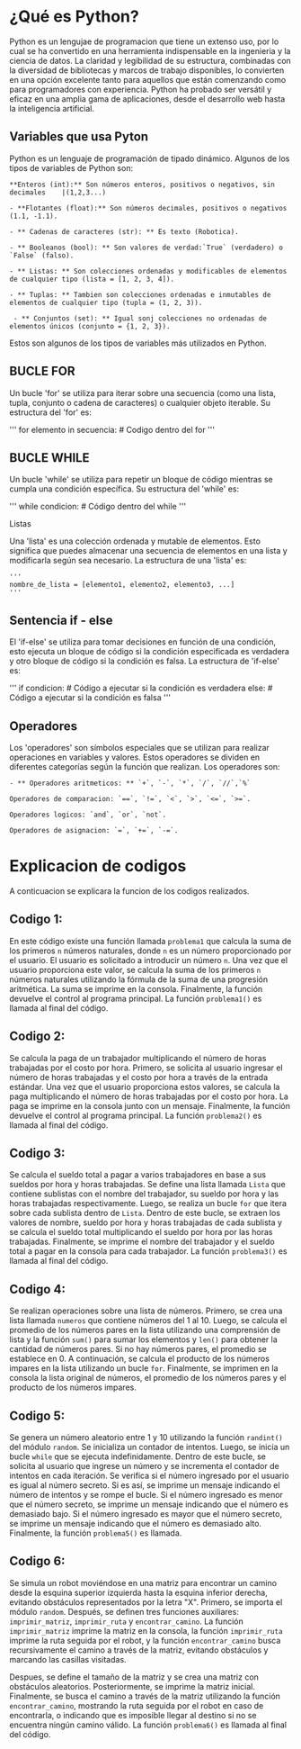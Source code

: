 # ¿Qué es Python?
Python es un lengujae de programacion que tiene un extenso uso, por lo cual se ha convertido en una herramienta indispensable en la ingenieria  y la ciencia de datos. La claridad y legibilidad de su estructura, combinadas con la diversidad de bibliotecas y marcos de trabajo disponibles, lo convierten en una opción excelente tanto para aquellos que están comenzando como para programadores con experiencia. Python ha probado ser versátil y eficaz en una amplia gama de aplicaciones, desde el desarrollo web hasta la inteligencia artificial.
## Variables que usa Pyton
Python es un lenguaje de programación de tipado dinámico. Algunos de los tipos de variables de Python son:

	**Enteros (int):** Son números enteros, positivos o negativos, sin decimales 	|(1,2,3...)
   
	- **Flotantes (float):** Son números decimales, positivos o negativos (1.1, -1.1).
   
	- ** Cadenas de caracteres (str): ** Es texto (Robotica).

	- ** Booleanos (bool): ** Son valores de verdad:`True` (verdadero) o `False` (falso).
   
   	- ** Listas: ** Son colecciones ordenadas y modificables de elementos de cualquier tipo (lista = [1, 2, 3, 4]).

	- ** Tuplas: ** Tambien son colecciones ordenadas e inmutables de elementos de cualquier tipo (tupla = (1, 2, 3)).

	 - ** Conjuntos (set): ** Igual sonj colecciones no ordenadas de elementos únicos (conjunto = {1, 2, 3}).

Estos son algunos de los tipos de variables más utilizados en Python.


## BUCLE FOR 

Un bucle 'for' se utiliza para iterar sobre una secuencia (como una lista, tupla, conjunto o cadena de caracteres) o cualquier objeto iterable. Su estructura del 'for' es:

'''
for elemento in secuencia:
    # Codigo dentro del for 
'''

## BUCLE WHILE 

Un bucle 'while' se utiliza para repetir un bloque de código mientras se cumpla una condición específica. Su estructura del 'while' es:

'''
while condicion:
    # Código dentro del while
'''

Listas

Una 'lista' es una colección ordenada y mutable de elementos. Esto significa que puedes almacenar una secuencia de elementos en una lista y modificarla según sea necesario. La estructura de una 'lista' es:

	'''
    nombre_de_lista = [elemento1, elemento2, elemento3, ...]
    '''

## Sentencia if - else 

El 'if-else' se utiliza para tomar decisiones en función de una condición, esto ejecuta un bloque de código si la condición especificada es verdadera y otro bloque de código si la condición es falsa. La estructura de 'if-else' es:

'''
	if condicion:
    # Código a ejecutar si la condición es verdadera
	else:
    # Código a ejecutar si la condición es falsa
'''

## Operadores

Los 'operadores' son símbolos especiales que se utilizan para realizar operaciones en variables y valores. Estos operadores se dividen en diferentes categorías según la función que realizan. Los operadores son:

	- ** Operadores aritmeticos: ** `+`, `-`, `*`, `/`, `//`,`%`
	
	Operadores de comparacion: `==`, `!=`, `<`, `>`, `<=`, `>=`.
	
	Operadores logicos: `and`, `or`, `not`.

	Operadores de asignacion: `=`, `+=`, `-=`.



# Explicacion de codigos

A conticuacion se explicara la funcion de los codigos realizados.

## Codigo 1: 
En este código existe una función llamada `problema1` que calcula la suma de los primeros `n` números naturales, donde `n` es un número proporcionado por el usuario. El usuario es solicitado a introducir un número `n`. Una vez que el usuario proporciona este valor, se calcula la suma de los primeros `n` números naturales utilizando la fórmula de la suma de una progresión aritmética. La suma se imprime en la consola. Finalmente, la función devuelve el control al programa principal. La función `problema1()` es llamada al final del código.

## Codigo 2:
Se calcula la paga de un trabajador multiplicando el número de horas trabajadas por el costo por hora. Primero, se solicita al usuario ingresar el número de horas trabajadas y el costo por hora a través de la entrada estándar. Una vez que el usuario proporciona estos valores, se calcula la paga multiplicando el número de horas trabajadas por el costo por hora. La paga se imprime en la consola junto con un mensaje. Finalmente, la función devuelve el control al programa principal. La función `problema2()` es llamada al final del código.

## Codigo 3:
Se calcula el sueldo total a pagar a varios trabajadores en base a sus sueldos por hora y horas trabajadas. Se define una lista llamada `Lista` que contiene sublistas con el nombre del trabajador, su sueldo por hora y las horas trabajadas respectivamente. Luego, se realiza un bucle `for` que itera sobre cada sublista dentro de `Lista`. Dentro de este bucle, se extraen los valores de nombre, sueldo por hora y horas trabajadas de cada sublista y se calcula el sueldo total multiplicando el sueldo por hora por las horas trabajadas. Finalmente, se imprime el nombre del trabajador y el sueldo total a pagar en la consola para cada trabajador. La función `problema3()` es llamada al final del código.

## Codigo 4:
Se realizan operaciones sobre una lista de números. Primero, se crea una lista llamada `numeros` que contiene números del 1 al 10. Luego, se calcula el promedio de los números pares en la lista utilizando una comprensión de lista y la función `sum()` para sumar los elementos y `len()` para obtener la cantidad de números pares. Si no hay números pares, el promedio se establece en 0. A continuación, se calcula el producto de los números impares en la lista utilizando un bucle `for`. Finalmente, se imprimen en la consola la lista original de números, el promedio de los números pares y el producto de los números impares.

## Codigo 5:
Se genera un número aleatorio entre 1 y 10 utilizando la función `randint()` del módulo `random`. Se inicializa un contador de intentos. Luego, se inicia un bucle `while` que se ejecuta indefinidamente. Dentro de este bucle, se solicita al usuario que ingrese un número y se incrementa el contador de intentos en cada iteración. Se verifica si el número ingresado por el usuario es igual al número secreto. Si es así, se imprime un mensaje indicando el número de intentos y se rompe el bucle. Si el número ingresado es menor que el número secreto, se imprime un mensaje indicando que el número es demasiado bajo. Si el número ingresado es mayor que el número secreto, se imprime un mensaje indicando que el número es demasiado alto. Finalmente, la función `problema5()` es llamada.

## Codigo 6:
Se simula un robot moviéndose en una matriz para encontrar un camino desde la esquina superior izquierda hasta la esquina inferior derecha, evitando obstáculos representados por la letra "X". Primero, se importa el módulo `random`. Después, se definen tres funciones auxiliares: `imprimir_matriz`, `imprimir_ruta` y `encontrar_camino`. La función `imprimir_matriz` imprime la matriz en la consola, la función `imprimir_ruta` imprime la ruta seguida por el robot, y la función `encontrar_camino` busca recursivamente el camino a través de la matriz, evitando obstáculos y marcando las casillas visitadas. 

Despues, se define el tamaño de la matriz y se crea una matriz con obstáculos aleatorios. Posteriormente, se imprime la matriz inicial. Finalmente, se busca el camino a través de la matriz utilizando la función `encontrar_camino`, mostrando la ruta seguida por el robot en caso de encontrarla, o indicando que es imposible llegar al destino si no se encuentra ningún camino válido. La función `problema6()` es llamada al final del código.







